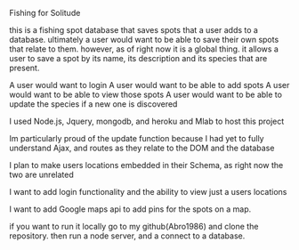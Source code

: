 Fishing for Solitude

this is a fishing spot database that saves spots that a user adds to a database. ultimately a user would want to be able to save their own spots that relate to them. however, as of right now it is a global thing. it allows a user to save a spot by its name, its description and its species that are present.

A user would want to login
A user would want to be able to add spots
A user would want to be able to view those spots
A user would want to be able to update the species if a new one is discovered

I used Node.js, Jquery, mongodb, and heroku and Mlab to host this project

Im particularly proud of the update function because I had yet to fully understand Ajax, and routes as they relate to the DOM and the database

I plan to make users locations embedded in their Schema, as right now the two are unrelated

I want to add login functionality and the ability to view just a users locations





I want to add Google maps api to add pins for the spots on a map.


if you want to run it locally go to my github(Abro1986) and clone the repository. then run a node server, and a connect to a database. 